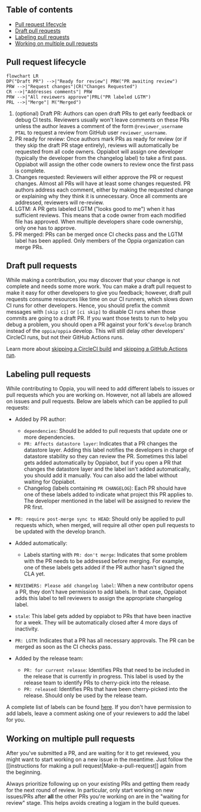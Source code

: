 ## Table of contents

* [Pull request lifecycle](#pull-request-lifecycle)
* [Draft pull requests](#draft-pull-requests)
* [Labeling pull requests](#labeling-pull-requests)
* [Working on multiple pull requests](#working-on-multiple-pull-requests)

## Pull request lifecycle
```mermaid
flowchart LR
DP("Draft PR") -->|"Ready for review"| PRW("PR awaiting review")
PRW -->|"Request changes"|CR("Changes Requested")
CR -->|"Addresses comments"| PRW
PRW -->|"All reviewers approve"|PRL("PR labeled LGTM")
PRL -->|"Merge"| M("Merged")
```


1. (optional) Draft PR: Authors can open draft PRs to get early feedback or debug CI tests. Reviewers usually won't leave comments on these PRs unless the author leaves a comment of the form `@reviewer_username PTAL` to request a review from GitHub user `reviewer_username`.
2. PR ready for review: Once authors mark PRs as ready for review (or if they skip the draft PR stage entirely), reviews will automatically be requested from all code owners. Oppiabot will assign one developer (typically the developer from the changelog label) to take a first pass. Oppiabot will assign the other code owners to review once the first pass is complete.
3. Changes requested: Reviewers will either approve the PR or request changes. Almost all PRs will have at least some changes requested. PR authors address each comment, either by making the requested change or explaining why they think it is unnecessary. Once all comments are addressed, reviewers will re-review.
4. LGTM: A PR gets labeled LGTM ("looks good to me") when it has sufficient reviews. This means that a code owner from each modified file has approved. When multiple developers share code ownership, only one has to approve.
5. PR merged: PRs can be merged once CI checks pass and the LGTM label has been applied. Only members of the Oppia organization can merge PRs.

## Draft pull requests

While making a contribution, you may discover that your change is not complete and needs some more work. You can make a draft pull request to make it easy for other developers to give you feedback; however, draft pull requests consume resources like time on our CI runners, which slows down CI runs for other developers. Hence, you should prefix the commit messages with `[skip ci]` or `[ci skip]` to disable CI runs when those commits are going to a draft PR. If you want those tests to run to help you debug a problem, you should open a PR against your fork's `develop` branch instead of the `oppia/oppia` develop. This will still delay other developers' CircleCI runs, but not their GitHub Actions runs.

Learn more about [skipping a CircleCI build](https://circleci.com/docs/2.0/skip-build/#skipping-a-build) and [skipping a GitHub Actions run](https://github.blog/changelog/2021-02-08-github-actions-skip-pull-request-and-push-workflows-with-skip-ci/).

## Labeling pull requests

While contributing to Oppia, you will need to add different labels to issues or pull requests which you are working on. However, not all labels are allowed on issues and pull requests. Below are labels which can be applied to pull requests:

* Added by PR author:

  * `dependencies`: Should be added to pull requests that update one or more dependencies.
  * `PR: Affects datastore layer`: Indicates that a PR changes the datastore layer. Adding this label notifies the developers in charge of datastore stability so they can review the PR. Sometimes this label gets added automatically by Oppiabot, but if you open a PR that changes the datastore layer and the label isn't added automatically, you should add it manually. You can also add the label without waiting for Oppiabot.
  * Changelog (labels containing `PR CHANGELOG`): Each PR should have one of these labels added to indicate what project this PR applies to. The developer mentioned in the label will be assigned to review the PR first.
* `PR: require post-merge sync to HEAD`: Should only be applied to pull requests which, when merged, will require all other open pull requests to be updated with the develop branch.

* Added automatically:

  * Labels starting with `PR: don't merge`: Indicates that some problem with the PR needs to be addressed before merging. For example, one of these labels gets added if the PR author hasn't signed the CLA yet.
* `REVIEWERS: Please add changelog label`: When a new contributor opens a PR, they don't have permission to add labels. In that case, Oppiabot adds this label to tell reviewers to assign the appropriate changelog label.
* `stale`: This label gets added by oppiabot to PRs that have been inactive for a week. They will be automatically closed after 4 more days of inactivity.
* `PR: LGTM`: Indicates that a PR has all necessary approvals. The PR can be merged as soon as the CI checks pass.

* Added by the release team:

  * `PR: for current release`: Identifies PRs that need to be included in the release that is currently in progress. This label is used by the release team to identify PRs to cherry-pick into the release.
  * `PR: released`: Identifies PRs that have been cherry-picked into the release. Should only be used by the release team.

A complete list of labels can be found [here](https://github.com/oppia/oppia/labels). If you don't have permission to add labels, leave a comment asking one of your reviewers to add the label for you.

## Working on multiple pull requests

After you've submitted a PR, and are waiting for it to get reviewed, you might want to start working on a new issue in the meantime. Just follow the [[instructions for making a pull request|Make-a-pull-request]] again from the beginning.

Always prioritize following up on your existing PRs and getting them ready for the next round of review. In particular, only start working on new issues/PRs after **all** the other PRs you're working on are in the "waiting for review" stage. This helps avoids creating a logjam in the build queues.
